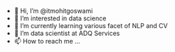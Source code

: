 - 👋 Hi, I’m @itmohitgoswami
- 👀 I’m interested in data science
- 🌱 I’m currently learning various facet of NLP and CV
- 💞️ I’m data scientist at ADQ Services
- 📫 How to reach me ...

<!---
itmohitgoswami/itmohitgoswami is a ✨ special ✨ repository because its `README.md` (this file) appears on your GitHub profile.
You can click the Preview link to take a look at your changes.
--->
